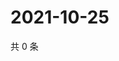 # 2021-10-25

共 0 条

<!-- BEGIN -->
<!-- 最后更新时间 Mon Oct 25 2021 14:18:47 GMT+0800 (China Standard Time) -->

<!-- END -->
